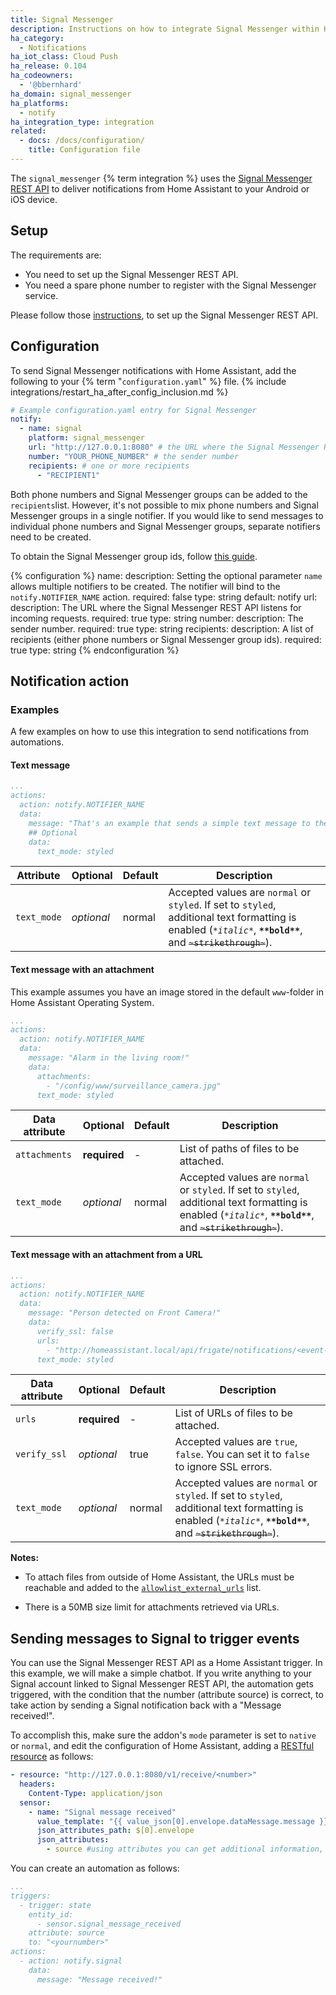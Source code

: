 ```yaml
---
title: Signal Messenger
description: Instructions on how to integrate Signal Messenger within Home Assistant.
ha_category:
  - Notifications
ha_iot_class: Cloud Push
ha_release: 0.104
ha_codeowners:
  - '@bbernhard'
ha_domain: signal_messenger
ha_platforms:
  - notify
ha_integration_type: integration
related:
  - docs: /docs/configuration/
    title: Configuration file
---
```


The `signal_messenger` {% term integration %} uses the [Signal Messenger REST API](https://github.com/bbernhard/signal-cli-rest-api) to deliver notifications from Home Assistant to your Android or iOS device.

## Setup
 
The requirements are:

- You need to set up the Signal Messenger REST API. 
- You need a spare phone number to register with the Signal Messenger service. 


Please follow those [instructions](https://github.com/bbernhard/signal-cli-rest-api/blob/master/doc/HOMEASSISTANT.md), to set up the Signal Messenger REST API. 


## Configuration

To send Signal Messenger notifications with Home Assistant, add the following to your {% term "`configuration.yaml`" %} file.
{% include integrations/restart_ha_after_config_inclusion.md %}

```yaml
# Example configuration.yaml entry for Signal Messenger 
notify:
  - name: signal
    platform: signal_messenger
    url: "http://127.0.0.1:8080" # the URL where the Signal Messenger REST API is listening 
    number: "YOUR_PHONE_NUMBER" # the sender number
    recipients: # one or more recipients
      - "RECIPIENT1"
```

Both phone numbers and Signal Messenger groups can be added to the `recipients`list. However, it's not possible to mix phone numbers and Signal Messenger groups in a single notifier. If you would like to send messages to individual phone numbers and Signal Messenger groups, separate notifiers need to be created.

To obtain the Signal Messenger group ids, follow [this guide]( https://github.com/bbernhard/signal-cli-rest-api/blob/master/doc/HOMEASSISTANT.md).

{% configuration %}
name:
  description: Setting the optional parameter `name` allows multiple notifiers to be created. The notifier will bind to the `notify.NOTIFIER_NAME` action.
  required: false
  type: string
  default: notify
url:
  description: The URL where the Signal Messenger REST API listens for incoming requests. 
  required: true
  type: string
number:
  description: The sender number.
  required: true
  type: string
recipients:
  description: A list of recipients (either phone numbers or Signal Messenger group ids).
  required: true
  type: string
{% endconfiguration %}


## Notification action

### Examples

A few examples on how to use this integration to send notifications from automations.

#### Text message

```yaml
...
actions:
  action: notify.NOTIFIER_NAME
  data:
    message: "That's an example that sends a simple text message to the recipients specified in the configuration.yaml. If text mode is 'styled', you can use *italic*, **bold** or ~strikethrough~ ."
    ## Optional
    data:
      text_mode: styled
```

| Attribute   | Optional | Default |Description                                                                                                                                                                                          |
| ----------- | -------- | ------- | ---------------------------------------------------------------------------------------------------------------------------------------------------------------------------------------------------- |
| `text_mode` | *optional* | normal | Accepted values are `normal` or `styled`. If set to `styled`, additional text formatting is enabled (*`*italic*`*, **`**bold**`**, and ~~`~strikethrough~`~~). |

#### Text message with an attachment

This example assumes you have an image stored in the default `www`-folder in Home Assistant Operating System.

```yaml
...
actions:
  action: notify.NOTIFIER_NAME
  data:
    message: "Alarm in the living room!"
    data:
      attachments:
        - "/config/www/surveillance_camera.jpg"
      text_mode: styled
```

| Data attribute   | Optional | Default |Description                                                                                                                                                                                          |
| ----------- | -------- | ------- | ---------------------------------------------------------------------------------------------------------------------------------------------------------------------------------------------------- |
| `attachments` | **required** | -  | List of paths of files to be attached. |
| `text_mode` | *optional* | normal | Accepted values are `normal` or `styled`. If set to `styled`, additional text formatting is enabled (*`*italic*`*, **`**bold**`**, and ~~`~strikethrough~`~~). |

#### Text message with an attachment from a URL

```yaml
...
actions:
  action: notify.NOTIFIER_NAME
  data:
    message: "Person detected on Front Camera!"
    data:
      verify_ssl: false
      urls:
        - "http://homeassistant.local/api/frigate/notifications/<event-id>/thumbnail.jpg"
      text_mode: styled
```

| Data attribute   | Optional | Default |Description                                                                                                                                                                                          |
| ----------- | -------- | ------- | ---------------------------------------------------------------------------------------------------------------------------------------------------------------------------------------------------- |
| `urls` | **required** | -  | List of URLs of files to be attached. |
| `verify_ssl` | *optional* | true  | Accepted values are `true`, `false`. You can set it to `false` to ignore SSL errors. |
| `text_mode` | *optional* | normal | Accepted values are `normal` or `styled`. If set to `styled`, additional text formatting is enabled (*`*italic*`*, **`**bold**`**, and ~~`~strikethrough~`~~). |

**Notes:**

- To attach files from outside of Home Assistant, the URLs must be reachable and added to the [`allowlist_external_urls`](/integrations/homeassistant/#allowlist_external_urls) list.

- There is a 50MB size limit for attachments retrieved via URLs.

## Sending messages to Signal to trigger events

You can use the Signal Messenger REST API as a Home Assistant trigger. In this example, we will make a simple chatbot. If you write anything to your Signal account linked to Signal Messenger REST API, the automation gets triggered, with the condition that the number (attribute source) is correct, to take action by sending a Signal notification back with a "Message received!".

To accomplish this, make sure the addon's `mode` parameter is set to `native` or `normal`, and edit the configuration of Home Assistant, adding a [RESTful resource](/integrations/rest/) as follows:

```yaml
- resource: "http://127.0.0.1:8080/v1/receive/<number>"
  headers:
    Content-Type: application/json
  sensor:
    - name: "Signal message received"
      value_template: "{{ value_json[0].envelope.dataMessage.message }}" #this will fetch the message
      json_attributes_path: $[0].envelope
      json_attributes:
        - source #using attributes you can get additional information, in this case, the phone number.
  ```

You can create an automation as follows:

```yaml
...
triggers:
  - trigger: state
    entity_id:
      - sensor.signal_message_received
    attribute: source
    to: "<yournumber>"
actions:
  - action: notify.signal
    data:
      message: "Message received!"
```
